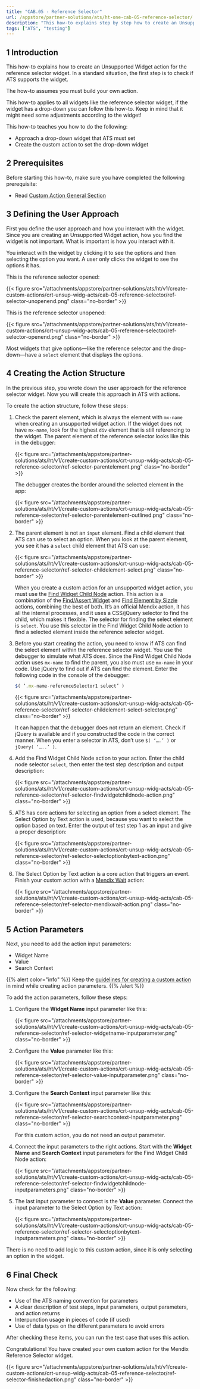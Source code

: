 ```yaml
---
title: "CAB.05 - Reference Selector"
url: /appstore/partner-solutions/ats/ht-one-cab-05-reference-selector/
description: "This how-to explains step by step how to create an Unsupported Widget action for the Mendix Reference Selector widget."
tags: ["ATS", "testing"]
---
```


## 1 Introduction

This how-to explains how to create an Unsupported Widget action for the reference selector widget. In a standard situation, the first step is to check if ATS supports the widget. 

The how-to assumes you must build your own action.

This how-to applies to all widgets like the reference selector widget, if the widget has a drop-down you can follow this how-to. Keep in mind that it might need some adjustments according to the widget!

This how-to teaches you how to do the following:

* Approach a drop-down widget that ATS must set
* Create the custom action to set the drop-down widget

## 2 Prerequisites

Before starting this how-to, make sure you have completed the following prerequisite:
 
* Read [Custom Action General Section](/appstore/partner-solutions/ats/ht-one-custom-action-general/)

## 3 Defining the User Approach

First you define the user approach and how you interact with the widget. Since you are creating an Unsupported Widget action, how you find the widget is not important. What is important is how you interact with it.

You interact with the widget by clicking it to see the options and then selecting the option you want. A user only clicks the widget to see the options it has.

This is the reference selector opened:

{{< figure src="/attachments/appstore/partner-solutions/ats/ht/v1/create-custom-actions/crt-unsup-widg-acts/cab-05-reference-selector/ref-selector-unopenend.png" class="no-border" >}}

This is the reference selector unopened:

{{< figure src="/attachments/appstore/partner-solutions/ats/ht/v1/create-custom-actions/crt-unsup-widg-acts/cab-05-reference-selector/ref-selector-openend.png" class="no-border" >}}

Most widgets that give options—like the reference selector and the drop-down—have a `select` element that displays the options.

## 4 Creating the Action Structure

In the previous step, you wrote down the user approach for the reference selector widget. Now you will create this approach in ATS with actions.

To create the action structure, follow these steps:

1. Check the parent element, which is always the element with `mx-name` when creating an unsupported widget action. If the widget does not have `mx-name`, look for the highest `div` element that is still referencing to the widget. The parent element of the reference selector looks like this in the debugger:

    {{< figure src="/attachments/appstore/partner-solutions/ats/ht/v1/create-custom-actions/crt-unsup-widg-acts/cab-05-reference-selector/ref-selector-parentelement.png" class="no-border" >}}

    The debugger creates the border around the selected element in the app:

    {{< figure src="/attachments/appstore/partner-solutions/ats/ht/v1/create-custom-actions/crt-unsup-widg-acts/cab-05-reference-selector/ref-selector-parentelement-outlined.png" class="no-border" >}}

2. The parent element is not an `input` element. Find a child element that ATS can use to select an option. When you look at the parent element, you see it has a `select` child element that ATS can use:

    {{< figure src="/attachments/appstore/partner-solutions/ats/ht/v1/create-custom-actions/crt-unsup-widg-acts/cab-05-reference-selector/ref-selector-childelement-select.png" class="no-border" >}}

    When you create a custom action for an unsupported widget action, you must use the [Find Widget Child Node](/appstore/partner-solutions/ats/rg-one-find-widget-child-node/) action. This action is a combination of the [Find/Assert Widget](/appstore/partner-solutions/ats/rg-one-findassert-widget/) and [Find Element by Sizzle](/appstore/partner-solutions/ats/rg-one-find-element-by-sizzle/) actions, combining the best of both. It’s an official Mendix action, it has all the internal processes, and it uses a CSS/jQuery selector to find the child, which makes it flexible. The selector for finding the select element is `select`. You use this selector in the Find Widget Child Node action to find a selected element inside the reference selector widget.

3. Before you start creating the action, you need to know if ATS can find the select element within the reference selector widget. You use the debugger to simulate what ATS does. Since the Find Widget Child Node action uses `mx-name` to find the parent, you also must use `mx-name` in your code. Use jQuery to find out if ATS can find the element. Enter the following code in the console of the debugger:

    ```javascript
    $( ‘.mx-name-referenceSelector1 select’ )
    ```

    {{< figure src="/attachments/appstore/partner-solutions/ats/ht/v1/create-custom-actions/crt-unsup-widg-acts/cab-05-reference-selector/ref-selector-childelement-select-selector.png" class="no-border" >}}

    It can happen that the debugger does not return an element. Check if jQuery is available and if you constructed the code in the correct manner. When you enter a selector in ATS, don’t use `$( ‘….’ )` or `jQuery( ‘…..’ )`.

4. Add the Find Widget Child Node action to your action. Enter the child node selector `select`, then enter the test step description and output description:

    {{< figure src="/attachments/appstore/partner-solutions/ats/ht/v1/create-custom-actions/crt-unsup-widg-acts/cab-05-reference-selector/ref-selector-findwidgetchildnode-action.png" class="no-border" >}}

5. ATS has core actions for selecting an option from a select element. The Select Option by Text action is used, because you want to select the option based on text. Enter the output of test step 1 as an input and give a proper description:

    {{< figure src="/attachments/appstore/partner-solutions/ats/ht/v1/create-custom-actions/crt-unsup-widg-acts/cab-05-reference-selector/ref-selector-selectoptionbytext-action.png" class="no-border" >}}

6. The Select Option by Text action is a core action that triggers an event. Finish your custom action with a [Mendix Wait](/appstore/partner-solutions/ats/rg-one-mendix-wait/) action:

    {{< figure src="/attachments/appstore/partner-solutions/ats/ht/v1/create-custom-actions/crt-unsup-widg-acts/cab-05-reference-selector/ref-selector-mendixwait-action.png" class="no-border" >}}

## 5 Action Parameters

Next, you need to add the action input parameters:

* Widget Name
* Value
* Search Context

{{% alert color="info" %}}
Keep the [guidelines for creating a custom action](/appstore/partner-solutions/ats/ht-one-guidelines-custom-action/) in mind while creating action parameters. 
{{% /alert %}}

To add the action parameters, follow these steps:

1. Configure the **Widget Name** input parameter like this:

    {{< figure src="/attachments/appstore/partner-solutions/ats/ht/v1/create-custom-actions/crt-unsup-widg-acts/cab-05-reference-selector/ref-selector-widgetname-inputparameter.png" class="no-border" >}}

2. Configure the **Value** parameter like this:

    {{< figure src="/attachments/appstore/partner-solutions/ats/ht/v1/create-custom-actions/crt-unsup-widg-acts/cab-05-reference-selector/ref-selector-value-inputparameter.png" class="no-border" >}}

3. Configure the **Search Context** input parameter like this:

    {{< figure src="/attachments/appstore/partner-solutions/ats/ht/v1/create-custom-actions/crt-unsup-widg-acts/cab-05-reference-selector/ref-selector-searchcontext-inputparameter.png" class="no-border" >}}

    For this custom action, you do not need an output parameter.

4. Connect the input parameters to the right actions. Start with the **Widget Name** and **Search Context** input parameters for the Find Widget Child Node action:

    {{< figure src="/attachments/appstore/partner-solutions/ats/ht/v1/create-custom-actions/crt-unsup-widg-acts/cab-05-reference-selector/ref-selector-findwidgetchildnode-inputparameters.png" class="no-border" >}}

5. The last input parameter to connect is the **Value** parameter. Connect the input parameter to the Select Option by Text action:

    {{< figure src="/attachments/appstore/partner-solutions/ats/ht/v1/create-custom-actions/crt-unsup-widg-acts/cab-05-reference-selector/ref-selector-selectoptionbytext-inputparameters.png" class="no-border" >}}

There is no need to add logic to this custom action, since it is only selecting an option in the widget.

## 6 Final Check

Now check for the following:

* Use of the ATS naming convention for parameters
* A clear description of test steps, input parameters, output parameters, and action returns
* Interpunction usage in pieces of code (if used)
* Use of data types on the different parameters to avoid errors

After checking these items, you can run the test case that uses this action.

Congratulations! You have created your own custom action for the Mendix Reference Selector widget.

{{< figure src="/attachments/appstore/partner-solutions/ats/ht/v1/create-custom-actions/crt-unsup-widg-acts/cab-05-reference-selector/ref-selector-finishedaction.png" class="no-border" >}}
